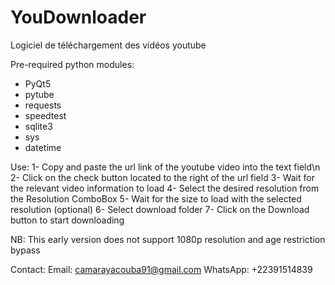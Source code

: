 # YouDownloader
 Logiciel de téléchargement des vidéos youtube

Pre-required python modules:
* PyQt5
* pytube
* requests
* speedtest
* sqlite3
* sys
* datetime

Use:
1- Copy and paste the url link of the youtube video into the text field\n
2- Click on the check button located to the right of the url field
3- Wait for the relevant video information to load
4- Select the desired resolution from the Resolution ComboBox
5- Wait for the size to load with the selected resolution (optional)
6- Select download folder
7- Click on the Download button to start downloading

NB:
This early version does not support 1080p resolution and age restriction bypass

Contact:
Email: camarayacouba91@gmail.com
WhatsApp: +22391514839
